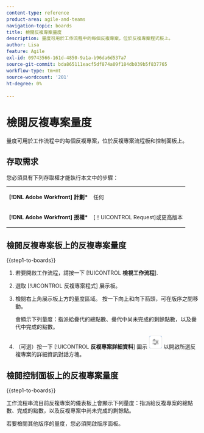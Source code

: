 ```yaml
---
content-type: reference
product-area: agile-and-teams
navigation-topic: boards
title: 檢閱反複專案量度
description: 量度可用於工作流程中的每個反複專案，位於反複專案程式板上。
author: Lisa
feature: Agile
exl-id: 09743566-161d-4850-9a1a-b96da6d537a7
source-git-commit: bda865111eacf5df874a09f184db039b5f837765
workflow-type: tm+mt
source-wordcount: '201'
ht-degree: 0%

---
```


# 檢閱反複專案量度

量度可用於工作流程中的每個反複專案，位於反複專案流程板和控制面板上。

## 存取需求

您必須具有下列存取權才能執行本文中的步驟：

<table style="table-layout:auto"> 
 <col> 
 </col> 
 <col> 
 </col> 
 <tbody> 
  <tr> 
   <td role="rowheader"><strong>[!DNL Adobe Workfront] 計劃*</strong></td> 
   <td> <p>任何</p> </td> 
  </tr> 
  <tr> 
   <td role="rowheader"><strong>[!DNL Adobe Workfront] 授權*</strong></td> 
   <td> <p>[！UICONTROL Request]或更高版本</p> </td> 
  </tr> 
 </tbody> 
</table>

## 檢閱反複專案板上的反複專案量度

{{step1-to-boards}}

1. 若要開啟工作流程，請按一下 [!UICONTROL **檢視工作流程**].
1. 選取 [!UICONTROL 反複專案程式] 展示板。
1. 檢閱右上角展示板上方的量度區域。 按一下向上和向下箭頭，可在版序之間移動。

   會顯示下列量度：指派給疊代的總點數、疊代中尚未完成的剩餘點數，以及疊代中完成的點數。

1. （可選）按一下 [!UICONTROL **反複專案詳細資料**] 圖示 ![反複專案詳細資料](assets/iteration-details-button.png) 以開啟所選反複專案的詳細資訊對話方塊。

## 檢閱控制面板上的反複專案量度

{{step1-to-boards}}

工作流程串流目前反複專案的儀表板上會顯示下列量度：指派給反複專案的總點數、完成的點數，以及反複專案中尚未完成的剩餘點。

若要檢閱其他版序的量度，您必須開啟版序面板。
